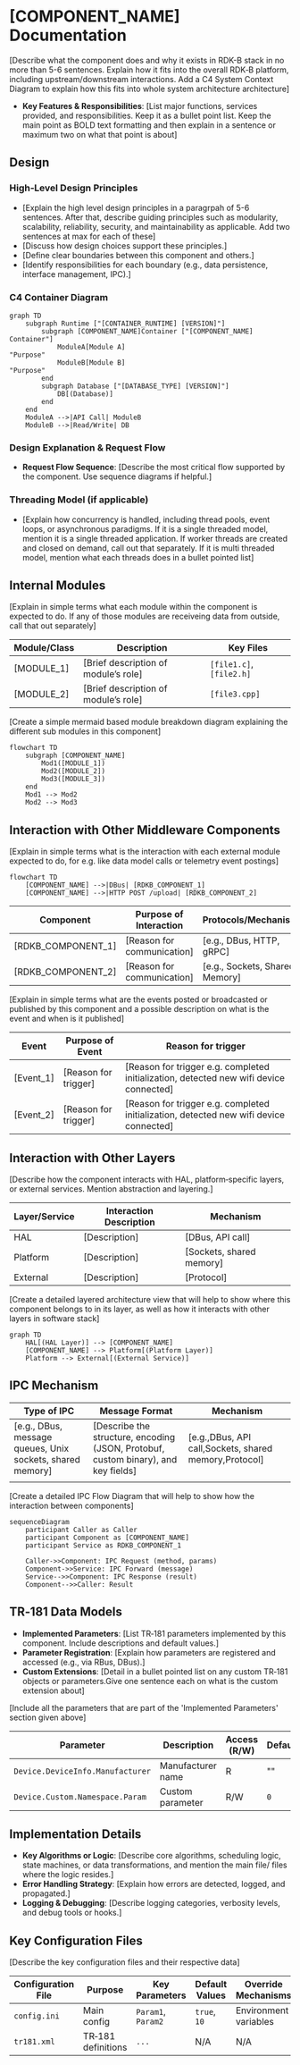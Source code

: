 # [COMPONENT_NAME] Documentation

[Describe what the component does and why it exists in RDK-B stack in no more than 5-6 sentences. Explain how it fits into the overall RDK‑B platform, including upstream/downstream interactions. Add a C4 System Context Diagram to explain how this fits into whole system architecture architecture]

- **Key Features & Responsibilities**: [List major functions, services provided, and responsibilities. Keep it as a bullet point list. Keep the main point as BOLD text formatting and then explain in a sentence or maximum two on what that point is about]

## Design

### High‑Level Design Principles

- [Explain the high level design principles in a paragrpah of 5-6 sentences. After that, describe guiding principles such as modularity, scalability, reliability, security, and maintainability as applicable. Add two sentences at max for each of these]
- [Discuss how design choices support these principles.]
- [Define clear boundaries between this component and others.]
- [Identify responsibilities for each boundary (e.g., data persistence, interface management, IPC).]

### C4 Container Diagram

```mermaid
graph TD
    subgraph Runtime ["[CONTAINER_RUNTIME] [VERSION]"]
        subgraph [COMPONENT_NAME]Container ["[COMPONENT_NAME] Container"]
            ModuleA[Module A]
"Purpose"
            ModuleB[Module B]
"Purpose"
        end
        subgraph Database ["[DATABASE_TYPE] [VERSION]"]
            DB[(Database)]
        end
    end
    ModuleA -->|API Call| ModuleB
    ModuleB -->|Read/Write| DB
```

### Design Explanation & Request Flow

- **Request Flow Sequence**: [Describe the most critical flow supported by the component. Use sequence diagrams if helpful.]

### Threading Model (if applicable)

- [Explain how concurrency is handled, including thread pools, event loops, or asynchronous paradigms. If it is a single threaded model, mention it is a single threaded application. If worker threads are created and closed on demand, call out that separately. If it is multi threaded model, mention what each threads does in a bullet pointed list]

## Internal Modules

[Explain in simple terms what each module within the component is expected to do. If any of those modules are receiveing data from outside, call that out separately]

| Module/Class | Description | Key Files |
|-------------|------------|-----------|
| [MODULE_1] | [Brief description of module’s role] | `[file1.c]`, `[file2.h]` |
| [MODULE_2] | [Brief description of module’s role] | `[file3.cpp]` |

[Create a simple  mermaid based module breakdown diagram explaining the different sub modules in this component]

```mermaid
flowchart TD
    subgraph [COMPONENT_NAME]
        Mod1([MODULE_1])
        Mod2([MODULE_2])
        Mod3([MODULE_3])
    end
    Mod1 --> Mod2
    Mod2 --> Mod3
```

## Interaction with Other Middleware Components

[Explain in simple terms what is the interaction with each external module expected to do, for e.g. like data model calls or telemetry event postings]

```mermaid
flowchart TD
    [COMPONENT_NAME] -->|DBus| [RDKB_COMPONENT_1]
    [COMPONENT_NAME] -->|HTTP POST /upload| [RDKB_COMPONENT_2]
```

| Component | Purpose of Interaction | Protocols/Mechanisms |
|-----------|-----------------------|----------------------|
| [RDKB_COMPONENT_1] | [Reason for communication] | [e.g., DBus, HTTP, gRPC] |
| [RDKB_COMPONENT_2] | [Reason for communication] | [e.g., Sockets, Shared Memory] |

[Explain in simple terms what are the events posted or broadcasted or published by this component and a possible description on what is the event and when is it published]

| Event | Purpose of Event | Reason for trigger |
|-----------|-----------------------|----------------------|
| [Event_1] | [Reason for trigger] | [Reason for trigger e.g. completed initialization, detected new wifi device connected] |
| [Event_2] | [Reason for trigger] | [Reason for trigger e.g. completed initialization, detected new wifi device connected] |

## Interaction with Other Layers

[Describe how the component interacts with HAL, platform‑specific layers, or external services. Mention abstraction and layering.]

| Layer/Service | Interaction Description | Mechanism |
|---------------|-------------------------|----------|
| HAL          | [Description]           | [DBus, API call] |
| Platform     | [Description]           | [Sockets, shared memory] |
| External     | [Description]           | [Protocol] |

[Create a detailed layered architecture view that will help to show where this component belongs to in its layer, as well as how it interacts with other layers in software stack]

```mermaid
graph TD
    HAL[(HAL Layer)] --> [COMPONENT_NAME]
    [COMPONENT_NAME] --> Platform[(Platform Layer)]
    Platform --> External[(External Service)]
```

## IPC Mechanism

| Type of IPC | Message Format | Mechanism |
|---------------|-------------------------|----------|
| [e.g., DBus, message queues, Unix sockets, shared memory]          | [Describe the structure, encoding (JSON, Protobuf, custom binary), and key fields]         | [e.g.,DBus, API call,Sockets, shared memory,Protocol] |
|      |            |  |

[Create a detailed IPC Flow Diagram that will help to show how the interaction between components]

```mermaid
sequenceDiagram
    participant Caller as Caller
    participant Component as [COMPONENT_NAME]
    participant Service as RDKB_COMPONENT_1

    Caller->>Component: IPC Request (method, params)
    Component->>Service: IPC Forward (message)
    Service-->>Component: IPC Response (result)
    Component-->>Caller: Result
```

## TR‑181 Data Models

- **Implemented Parameters**: [List TR‑181 parameters implemented by this component. Include descriptions and default values.]
- **Parameter Registration**: [Explain how parameters are registered and accessed (e.g., via RBus, DBus).]
- **Custom Extensions**: [Detail in a bullet pointed list on any custom TR‑181 objects or parameters.Give one sentence each on what is the custom extension about]

[Include all the parameters that are part of the 'Implemented Parameters' section given above]

| Parameter | Description | Access (R/W) | Default | Notes |
|-----------|-------------|-------------|---------|-------|
| `Device.DeviceInfo.Manufacturer` | Manufacturer name | R | "" | Standard |
| `Device.Custom.Namespace.Param` | Custom parameter | R/W | `0` | Custom |

## Implementation Details

- **Key Algorithms or Logic**: [Describe core algorithms, scheduling logic, state machines, or data transformations, and mention the main file/ files where the logic resides.]
- **Error Handling Strategy**: [Explain how errors are detected, logged, and propagated.]
- **Logging & Debugging**: [Describe logging categories, verbosity levels, and debug tools or hooks.]

## Key Configuration Files

[Describe the key configuration files and their respective data]

| Configuration File | Purpose | Key Parameters | Default Values | Override Mechanisms |
|--------------------|---------|---------------|----------------|--------------------|
| `config.ini`       | Main config | `Param1`, `Param2` | `true`, `10` | Environment variables |
| `tr181.xml`        | TR‑181 definitions | `...` | N/A | N/A |